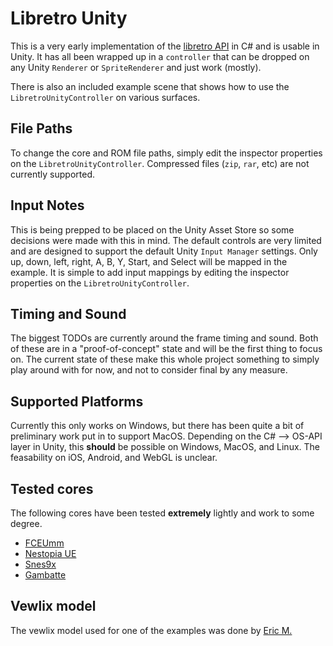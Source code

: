 # Libretro Unity

This is a very early implementation of the [libretro API](http://www.libretro.com) in C# and is usable in Unity. It has all been wrapped up in a `controller` that can be dropped on any Unity `Renderer` or `SpriteRenderer` and just work (mostly).

There is also an included example scene that shows how to use the `LibretroUnityController` on various surfaces.

## File Paths

To change the core and ROM file paths, simply edit the inspector properties on the `LibretroUnityController`. Compressed files (`zip`, `rar`, etc) are not currently supported. 

## Input Notes

This is being prepped to be placed on the Unity Asset Store so some decisions were made with this in mind. The default controls are very limited and are designed to support the default Unity `Input Manager` settings. Only up, down, left, right, A, B, Y, Start, and Select will be mapped in the example. It is simple to add input mappings by editing the inspector properties on the `LibretroUnityController`.

## Timing and Sound

The biggest TODOs are currently around the frame timing and sound. Both of these are in a "proof-of-concept" state and will be the first thing to focus on. The current state of these make this whole project something to simply play around with for now, and not to consider final by any measure.

## Supported Platforms

Currently this only works on Windows, but there has been quite a bit of preliminary work put in to support MacOS. Depending on the C# --> OS-API layer in Unity, this **should** be possible on Windows, MacOS, and Linux. The feasability on iOS, Android, and WebGL is unclear.

## Tested cores

The following cores have been tested **extremely** lightly and work to some degree.

* [FCEUmm](http://buildbot.libretro.com/nightly/windows/x86_64/latest/fceumm_libretro.dll.zip)
* [Nestopia UE](http://buildbot.libretro.com/nightly/windows/x86_64/latest/nestopia_libretro.dll.zip)
* [Snes9x](http://buildbot.libretro.com/nightly/windows/x86_64/latest/snes9x_libretro.dll.zip)
* [Gambatte](http://buildbot.libretro.com/nightly/windows/x86_64/latest/gambatte_libretro.dll.zip)

## Vewlix model

The vewlix model used for one of the examples was done by [Eric M.](https://3dwarehouse.sketchup.com/model/96776355cdda6e5cb8ad76492f5638ee/Vewlix-Arcade-Cabinet)

